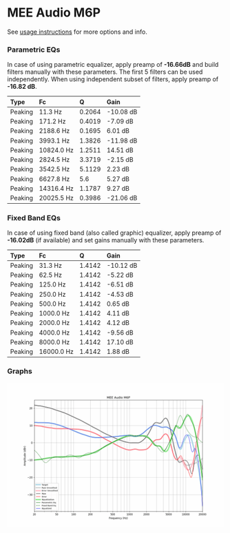 # MEE Audio M6P
See [usage instructions](https://github.com/jaakkopasanen/AutoEq#usage) for more options and info.

### Parametric EQs
In case of using parametric equalizer, apply preamp of **-16.66dB** and build filters manually
with these parameters. The first 5 filters can be used independently.
When using independent subset of filters, apply preamp of **-16.82 dB**.

| Type    | Fc         |      Q | Gain      |
|:--------|:-----------|:-------|:----------|
| Peaking | 11.3 Hz    | 0.2064 | -10.08 dB |
| Peaking | 171.2 Hz   | 0.4019 | -7.09 dB  |
| Peaking | 2188.6 Hz  | 0.1695 | 6.01 dB   |
| Peaking | 3993.1 Hz  | 1.3826 | -11.98 dB |
| Peaking | 10824.0 Hz | 1.2511 | 14.51 dB  |
| Peaking | 2824.5 Hz  | 3.3719 | -2.15 dB  |
| Peaking | 3542.5 Hz  | 5.1129 | 2.23 dB   |
| Peaking | 6627.8 Hz  | 5.6    | 5.27 dB   |
| Peaking | 14316.4 Hz | 1.1787 | 9.27 dB   |
| Peaking | 20025.5 Hz | 0.3986 | -21.06 dB |

### Fixed Band EQs
In case of using fixed band (also called graphic) equalizer, apply preamp of **-16.02dB**
(if available) and set gains manually with these parameters.

| Type    | Fc         |      Q | Gain      |
|:--------|:-----------|:-------|:----------|
| Peaking | 31.3 Hz    | 1.4142 | -10.12 dB |
| Peaking | 62.5 Hz    | 1.4142 | -5.22 dB  |
| Peaking | 125.0 Hz   | 1.4142 | -6.51 dB  |
| Peaking | 250.0 Hz   | 1.4142 | -4.53 dB  |
| Peaking | 500.0 Hz   | 1.4142 | 0.65 dB   |
| Peaking | 1000.0 Hz  | 1.4142 | 4.11 dB   |
| Peaking | 2000.0 Hz  | 1.4142 | 4.12 dB   |
| Peaking | 4000.0 Hz  | 1.4142 | -9.56 dB  |
| Peaking | 8000.0 Hz  | 1.4142 | 17.10 dB  |
| Peaking | 16000.0 Hz | 1.4142 | 1.88 dB   |

### Graphs
![](./MEE%20Audio%20M6P.png)